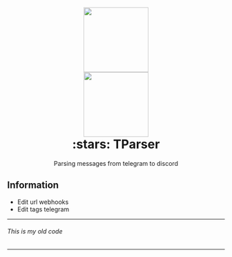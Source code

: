 <h1 align="center">
	<img src="https://upload.wikimedia.org/wikipedia/commons/8/82/Telegram_logo.svg" width="150px">
<br><img src="https://upload.wikimedia.org/wikipedia/ru/thumb/b/b7/Discord_logo_svg.svg/220px-Discord_logo_svg.svg.png" width="150px"><br>:stars: TParser 
</h1>
<p align="center">
	Parsing messages from telegram to discord
 </p>

## Information
- Edit url webhooks
- Edit tags telegram

---
###### This is my old code
---
